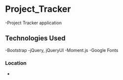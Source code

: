 # Project_Tracker
-Project Tracker application

## Technologies Used
-Bootstrap
-jQuery, jQueryUI
-Moment.js
-Google Fonts

### Location
-